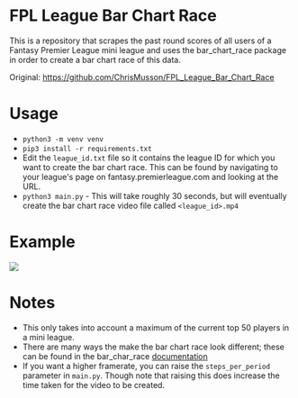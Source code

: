 # FPL League Bar Chart Race
This is a repository that scrapes the past round scores of all users of a Fantasy Premier League mini league and uses the bar_chart_race package in order to create a bar chart race of this data.

Original: https://github.com/ChrisMusson/FPL_League_Bar_Chart_Race
# Usage
 - `python3 -m venv venv`
 - `pip3 install -r requirements.txt`
 - Edit the `league_id.txt` file so it contains the league ID for which you want to create the bar chart race. This can be found by navigating to your league's page on fantasy.premierleague.com and looking at the URL.
 - `python3 main.py` - This will take roughly 30 seconds, but will eventually create the bar chart race video file called `<league_id>.mp4`
# Example
![](https://github.com/ChrisMusson/FPL_League_Bar_Chart_Race/blob/master/51055_example.gif)
# Notes
 - This only takes into account a maximum of the current top 50 players in a mini league.
 - There are many ways the make the bar chart race look different; these can be found in the bar_char_race [documentation](https://www.dexplo.org/bar_chart_race/tutorial/)
 - If you want a higher framerate, you can raise the `steps_per_period` parameter in `main.py`. Though note that raising this does increase the time taken for the video to be created.